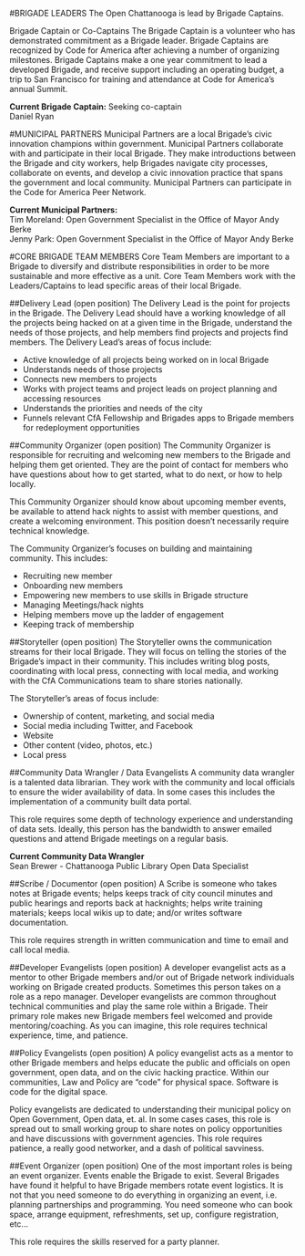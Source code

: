 #BRIGADE LEADERS
The Open Chattanooga is lead by Brigade Captains.

Brigade Captain or Co-Captains
The Brigade Captain is a volunteer who has demonstrated commitment as a Brigade leader. Brigade Captains are recognized by Code for America after achieving a number of organizing milestones. Brigade Captains make a one year commitment to lead a developed Brigade, and receive support including an operating budget, a trip to San Francisco for training and attendance at Code for America’s annual Summit.

**Current Brigade Captain:** Seeking co-captain  
Daniel Ryan

#MUNICIPAL PARTNERS
Municipal Partners are a local Brigade’s civic innovation champions within government. Municipal Partners collaborate with and participate in their local Brigade. They make introductions between the Brigade and city workers, help Brigades navigate city processes, collaborate on events, and develop a civic innovation practice that spans the government and local community. Municipal Partners can participate in the Code for America Peer Network.

**Current Municipal Partners:**  
Tim Moreland: Open Government Specialist in the Office of Mayor Andy Berke  
Jenny Park: Open Government Specialist in the Office of Mayor Andy Berke

#CORE BRIGADE TEAM MEMBERS
Core Team Members are important to a Brigade to diversify and distribute responsibilities in order to be more sustainable and more effective as a unit. Core Team Members work with the Leaders/Captains to lead specific areas of their local Brigade.

##Delivery Lead (open position)
The Delivery Lead is the point for projects in the Brigade. The Delivery Lead should have a working knowledge of all the projects being hacked on at a given time in the Brigade, understand the needs of those projects, and help members find projects and projects find members. The Delivery Lead’s areas of focus include:  
* Active knowledge of all projects being worked on in local Brigade
* Understands needs of those projects
* Connects new members to projects
* Works with project teams and project leads on project planning and accessing resources
* Understands the priorities and needs of the city
* Funnels relevant CfA Fellowship and Brigades apps to Brigade members for redeployment opportunities

##Community Organizer (open position)
The Community Organizer is responsible for recruiting and welcoming new members to the Brigade and helping them get oriented. They are the point of contact for members who have questions about how to get started, what to do next, or how to help locally. 

This Community Organizer should know about upcoming member events, be available to attend hack nights to assist with member questions, and create a welcoming environment. This position doesn’t necessarily require technical knowledge. 

The Community Organizer’s focuses on building and maintaining community. This includes:  
* Recruiting new member 
* Onboarding new members
* Empowering new members to use skills in Brigade structure
* Managing Meetings/hack nights
* Helping members move up the ladder of engagement
* Keeping track of membership

##Storyteller (open position)
The Storyteller owns the communication streams for their local Brigade. They will focus on telling the stories of the Brigade’s impact in their community. This includes writing blog posts, coordinating with local press, connecting with local media, and working with the CfA Communications team to share stories nationally. 

The Storyteller’s areas of focus include:  
* Ownership of content, marketing, and social media
* Social media including Twitter, and Facebook
* Website
* Other content (video, photos, etc.)
* Local press

##Community Data Wrangler / Data Evangelists
A community data wrangler is a talented data librarian. They work with the community and local officials to ensure the wider availability of data. In some cases this includes the implementation of a community built data portal.

This role requires some depth of technology experience and understanding of data sets. Ideally, this person has the bandwidth to answer emailed questions and attend Brigade meetings on a regular basis.

**Current Community Data Wrangler**  
Sean Brewer - Chattanooga Public Library Open Data Specialist

##Scribe / Documentor (open position)
A Scribe is someone who takes notes at Brigade events; helps keeps track of city council minutes and public hearings and reports back at hacknights; helps write training materials; keeps local wikis up to date; and/or writes software documentation. 

This role requires strength in written communication and time to email and call local media. 

##Developer Evangelists (open position)
A developer evangelist acts as a mentor to other Brigade members and/or out of Brigade network individuals working on Brigade created products. Sometimes this person takes on a role as a repo manager. Developer evangelists are common throughout technical communities and play the same role within a Brigade. Their primary role makes new Brigade members feel welcomed and provide mentoring/coaching. As you can imagine, this role requires technical experience, time, and patience.

##Policy Evangelists (open position)
A policy evangelist acts as a mentor to other Brigade members and helps educate the public and officials on open government, open data, and on the civic hacking practice. Within our communities, Law and Policy are “code” for physical space. Software is code for the digital space. 

Policy evangelists are dedicated to understanding their municipal policy on Open Government, Open data, et. al. In some cases cases, this role is spread out to small working group to share notes on policy opportunities and have discussions with government agencies. This role requires patience, a really good networker, and a dash of political savviness.

##Event Organizer (open position)
One of the most important roles is being an event organizer. Events enable the Brigade to exist. Several Brigades have found it helpful to have Brigade members rotate event logistics. It is not that you need someone to do everything in organizing an event, i.e. planning partnerships and programming. You need someone who can book space, arrange equipment, refreshments, set up, configure registration, etc... 

This role requires the skills reserved for a party planner.
